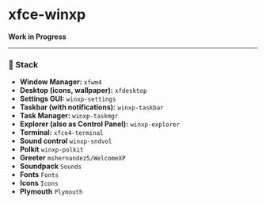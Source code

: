 # xfce-winxp

**Work in Progress**

---

### 🧱 Stack
- **Window Manager:** `xfwm4`
- **Desktop (icons, wallpaper):** `xfdesktop`
- **Settings GUI:** `winxp-settings`
- **Taskbar (with notifications):** `winxp-taskbar`
- **Task Manager:** `winxp-taskmgr`
- **Explorer (also as Control Panel):** `winxp-explorer`
- **Terminal:** `xfce4-terminal`
- **Sound control** `winxp-sndvol`
- **Polkit** `winxp-polkit`
- **Greeter** `mshernandez5/WelcomeXP`
- **Soundpack** `Sounds`
- **Fonts** `Fonts`
- **Icons** `Icons`
- **Plymouth** `Plymouth`
